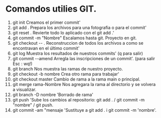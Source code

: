 # Comandos utilies GIT.

1. git init                   Creamos el primer commit'
2. git add .                  Prepara los archivos para una fotografia o para el commit'
3. git reset .                Revierte todo lo aplicado con el git add .'
4. git commit -m "Nombre"     Escalamos hasta git. Proyecto en git.
5. git checkout -- .          Reconstruccion de todos los archivos a como se encontravan en el último commit'
6. git log                    Muestra los resultados de nuestros commits' (q para salir)
7. git commit --amend         Arregla las inscripciones de un commit'.
            (para salir Esc   :   wq!)
8. git branch                 Nos muestra las ramas de nuestro proyecto.            
8. git checkout -b nombre     Crea otro rama para trabajar'
9. git checkout master        Cambio de rama a la rama main o principal.
9. git merge rama-Nombre      Nos agregara la rama al directorio y se volvera a visualizar.
10. git branch -D nombre      'Borrado de rama'
11. git push                  'Sube los cambios al repositorio: git add . / git commit -m "nombre" / git push.
12. git commit -am "mensaje   'Sustituye a git add . i git commit -m 'nombre'.


